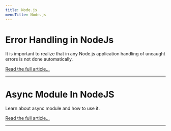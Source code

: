 ```yaml
---
title: Node.js
menuTitle: Node.js
---
```


# Error Handling in NodeJs

It is important to realize that in any Node.js application handling of uncaught errors is not done automatically.

[Read the full article...](/Error-Handling-in-NodeJS/)

<hr />

# Async Module In NodeJS

Learn about async module and how to use it.

[Read the full article...](/Async-Module-In-NodeJS/)

---
